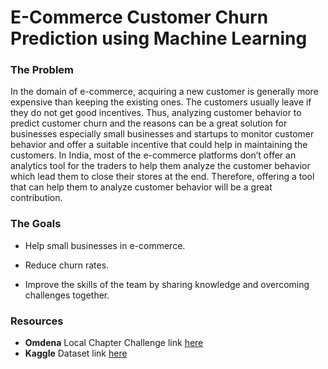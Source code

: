 # E-Commerce Customer Churn Prediction using Machine Learning



### The Problem

In the domain of e-commerce, acquiring a new customer is generally more expensive than keeping the existing ones. The customers usually leave if they do not get good incentives. Thus, analyzing customer behavior to predict customer churn and the reasons can be a great solution for businesses especially small businesses and startups to monitor customer behavior and offer a suitable incentive that could help in maintaining the customers. In India, most of the e-commerce platforms don’t offer an analytics tool for the traders to help them analyze the customer behavior which lead them to close their stores at the end. Therefore, offering a tool that can help them to analyze customer behavior will be a great contribution.

 

### The Goals

* Help small businesses in e-commerce.

* Reduce churn rates.

* Improve the skills of the team by sharing knowledge and overcoming challenges together.



### Resources

* __Omdena__ Local Chapter Challenge link [here](https://omdena.com/projects/e-commerce-customer-churn-prediction/)
* __Kaggle__ Dataset link [here](https://www.kaggle.com/datasets/ankitverma2010/ecommerce-customer-churn-analysis-and-prediction)
 
